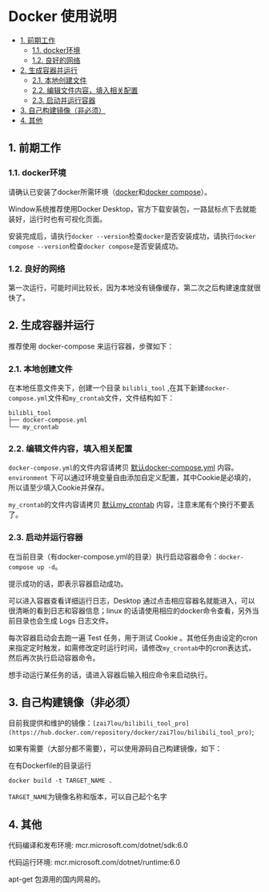 # Docker 使用说明
<!-- TOC depthFrom:2 -->

- [1. 前期工作](#1-前期工作)
    - [1.1. docker环境](#11-docker环境)
    - [1.2. 良好的网络](#12-良好的网络)
- [2. 生成容器并运行](#2-生成容器并运行)
    - [2.1. 本地创建文件](#21-本地创建文件)
    - [2.2. 编辑文件内容，填入相关配置](#22-编辑文件内容填入相关配置)
    - [2.3. 启动并运行容器](#23-启动并运行容器)
- [3. 自己构建镜像（非必须）](#3-自己构建镜像非必须)
- [4. 其他](#4-其他)

<!-- /TOC -->
## 1. 前期工作

### 1.1. docker环境

请确认已安装了docker所需环境（[docker](https://docs.docker.com/get-docker/)和[docker compose](https://docs.docker.com/compose/cli-command/)）。

Window系统推荐使用Docker Desktop，官方下载安装包，一路鼠标点下去就能装好，运行时也有可视化页面。

安装完成后，请执行`docker --version`检查`docker`是否安装成功，请执行`docker compose --version`检查`docker compose`是否安装成功。

### 1.2. 良好的网络

第一次运行，可能时间比较长，因为本地没有镜像缓存，第二次之后构建速度就很快了。

## 2. 生成容器并运行

推荐使用 docker-compose 来运行容器，步骤如下：

### 2.1. 本地创建文件
在本地任意文件夹下，创建一个目录 `bilibli_tool` ,在其下新建`docker-compose.yml`文件和`my_crontab`文件，文件结构如下：

```
bilibli_tool
├── docker-compose.yml
└── my_crontab
```

### 2.2. 编辑文件内容，填入相关配置
`docker-compose.yml`的文件内容请拷贝 [默认docker-compose.yml](../docker/sample/docker-compose.yml) 内容。`environment` 下可以通过环境变量自由添加自定义配置，其中Cookie是必填的，所以请至少填入Cookie并保存。

`my_crontab`的文件内容请拷贝 [默认my_crontab](../docker/sample/my_crontab) 内容，注意末尾有个换行不要丢了。

### 2.3. 启动并运行容器
在当前目录（有docker-compose.yml的目录）执行启动容器命令：`docker-compose up -d`。

提示成功的话，即表示容器启动成功。

可以进入容器查看详细运行日志，Desktop 通过点击相应容器名就能进入，可以很清晰的看到日志和容器信息；linux 的话请使用相应的docker命令查看，另外当前目录也会生成 Logs 日志文件。

每次容器启动会去跑一遍 Test 任务，用于测试 Cookie 。其他任务由设定的cron来指定定时触发，如需修改定时运行时间，请修改`my_crontab`中的cron表达式，然后再次执行启动容器命令。

想手动运行某任务的话，请进入容器后输入相应命令来启动执行。

## 3. 自己构建镜像（非必须）

目前我提供和维护的镜像：`[zai7lou/bilibili_tool_pro](https://hub.docker.com/repository/docker/zai7lou/bilibili_tool_pro)`;

如果有需要（大部分都不需要），可以使用源码自己构建镜像，如下：

在有Dockerfile的目录运行

`docker build -t TARGET_NAME .`

 `TARGET_NAME`为镜像名称和版本，可以自己起个名字

## 4. 其他

代码编译和发布环境: mcr.microsoft.com/dotnet/sdk:6.0

代码运行环境: mcr.microsoft.com/dotnet/runtime:6.0

apt-get 包源用的国内网易的。
